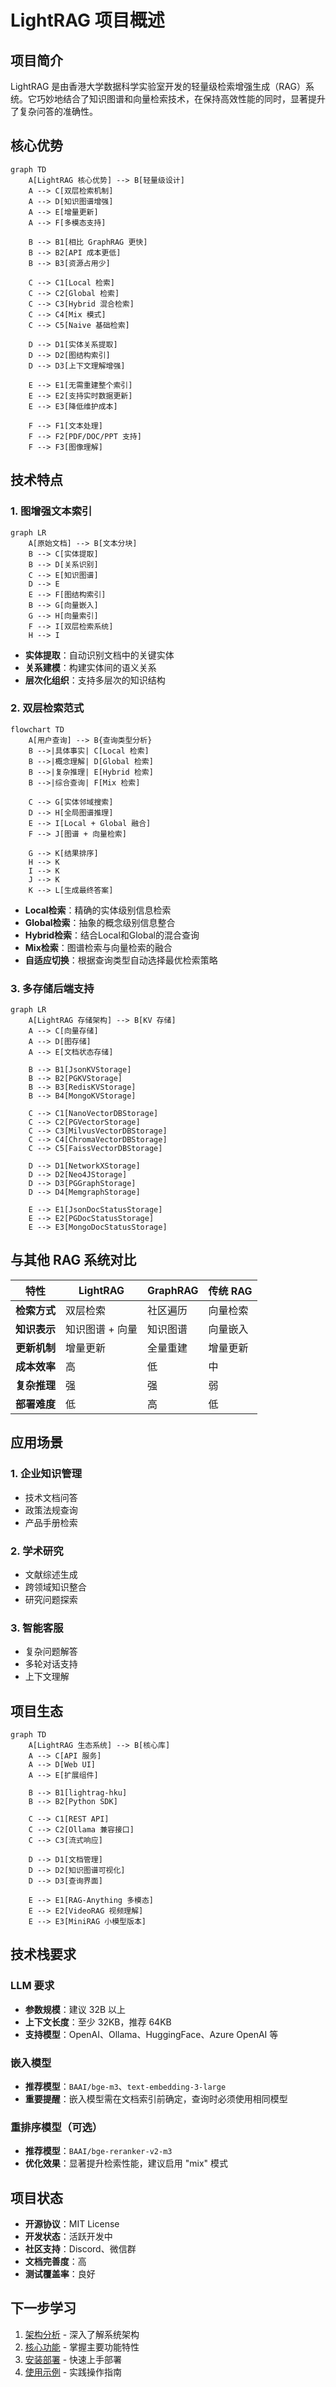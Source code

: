 # LightRAG 项目概述

## 项目简介

LightRAG 是由香港大学数据科学实验室开发的轻量级检索增强生成（RAG）系统。它巧妙地结合了知识图谱和向量检索技术，在保持高效性能的同时，显著提升了复杂问答的准确性。

## 核心优势

```mermaid
graph TD
    A[LightRAG 核心优势] --> B[轻量级设计]
    A --> C[双层检索机制]
    A --> D[知识图谱增强]
    A --> E[增量更新]
    A --> F[多模态支持]
    
    B --> B1[相比 GraphRAG 更快]
    B --> B2[API 成本更低]
    B --> B3[资源占用少]
    
    C --> C1[Local 检索]
    C --> C2[Global 检索]
    C --> C3[Hybrid 混合检索]
    C --> C4[Mix 模式]
    C --> C5[Naive 基础检索]
    
    D --> D1[实体关系提取]
    D --> D2[图结构索引]
    D --> D3[上下文理解增强]
    
    E --> E1[无需重建整个索引]
    E --> E2[支持实时数据更新]
    E --> E3[降低维护成本]
    
    F --> F1[文本处理]
    F --> F2[PDF/DOC/PPT 支持]
    F --> F3[图像理解]
```

## 技术特点

### 1. 图增强文本索引

```mermaid
graph LR
    A[原始文档] --> B[文本分块]
    B --> C[实体提取]
    B --> D[关系识别]
    C --> E[知识图谱]
    D --> E
    E --> F[图结构索引]
    B --> G[向量嵌入]
    G --> H[向量索引]
    F --> I[双层检索系统]
    H --> I
```

- **实体提取**：自动识别文档中的关键实体
- **关系建模**：构建实体间的语义关系
- **层次化组织**：支持多层次的知识结构

### 2. 双层检索范式

```mermaid
flowchart TD
    A[用户查询] --> B{查询类型分析}
    B -->|具体事实| C[Local 检索]
    B -->|概念理解| D[Global 检索]
    B -->|复杂推理| E[Hybrid 检索]
    B -->|综合查询| F[Mix 检索]
    
    C --> G[实体邻域搜索]
    D --> H[全局图谱推理]
    E --> I[Local + Global 融合]
    F --> J[图谱 + 向量检索]
    
    G --> K[结果排序]
    H --> K
    I --> K
    J --> K
    K --> L[生成最终答案]
```

- **Local检索**：精确的实体级别信息检索
- **Global检索**：抽象的概念级别信息整合
- **Hybrid检索**：结合Local和Global的混合查询
- **Mix检索**：图谱检索与向量检索的融合
- **自适应切换**：根据查询类型自动选择最优检索策略

### 3. 多存储后端支持
```mermaid
graph LR
    A[LightRAG 存储架构] --> B[KV 存储]
    A --> C[向量存储]
    A --> D[图存储]
    A --> E[文档状态存储]
    
    B --> B1[JsonKVStorage]
    B --> B2[PGKVStorage]
    B --> B3[RedisKVStorage]
    B --> B4[MongoKVStorage]
    
    C --> C1[NanoVectorDBStorage]
    C --> C2[PGVectorStorage]
    C --> C3[MilvusVectorDBStorage]
    C --> C4[ChromaVectorDBStorage]
    C --> C5[FaissVectorDBStorage]
    
    D --> D1[NetworkXStorage]
    D --> D2[Neo4JStorage]
    D --> D3[PGGraphStorage]
    D --> D4[MemgraphStorage]
    
    E --> E1[JsonDocStatusStorage]
    E --> E2[PGDocStatusStorage]
    E --> E3[MongoDocStatusStorage]
```

## 与其他 RAG 系统对比

| 特性 | LightRAG | GraphRAG | 传统 RAG |
|------|----------|----------|----------|
| **检索方式** | 双层检索 | 社区遍历 | 向量检索 |
| **知识表示** | 知识图谱 + 向量 | 知识图谱 | 向量嵌入 |
| **更新机制** | 增量更新 | 全量重建 | 增量更新 |
| **成本效率** | 高 | 低 | 中 |
| **复杂推理** | 强 | 强 | 弱 |
| **部署难度** | 低 | 高 | 低 |

## 应用场景

### 1. 企业知识管理
- 技术文档问答
- 政策法规查询
- 产品手册检索

### 2. 学术研究
- 文献综述生成
- 跨领域知识整合
- 研究问题探索

### 3. 智能客服
- 复杂问题解答
- 多轮对话支持
- 上下文理解

## 项目生态

```mermaid
graph TD
    A[LightRAG 生态系统] --> B[核心库]
    A --> C[API 服务]
    A --> D[Web UI]
    A --> E[扩展组件]
    
    B --> B1[lightrag-hku]
    B --> B2[Python SDK]
    
    C --> C1[REST API]
    C --> C2[Ollama 兼容接口]
    C --> C3[流式响应]
    
    D --> D1[文档管理]
    D --> D2[知识图谱可视化]
    D --> D3[查询界面]
    
    E --> E1[RAG-Anything 多模态]
    E --> E2[VideoRAG 视频理解]
    E --> E3[MiniRAG 小模型版本]
```

## 技术栈要求

### LLM 要求
- **参数规模**：建议 32B 以上
- **上下文长度**：至少 32KB，推荐 64KB
- **支持模型**：OpenAI、Ollama、HuggingFace、Azure OpenAI 等

### 嵌入模型
- **推荐模型**：`BAAI/bge-m3`、`text-embedding-3-large`
- **重要提醒**：嵌入模型需在文档索引前确定，查询时必须使用相同模型

### 重排序模型（可选）
- **推荐模型**：`BAAI/bge-reranker-v2-m3`
- **优化效果**：显著提升检索性能，建议启用 "mix" 模式

## 项目状态

- **开源协议**：MIT License
- **开发状态**：活跃开发中
- **社区支持**：Discord、微信群
- **文档完善度**：高
- **测试覆盖率**：良好

## 下一步学习

1. [架构分析](./02-architecture-analysis.md) - 深入了解系统架构
2. [核心功能](./03-core-features.md) - 掌握主要功能特性
3. [安装部署](./04-installation-deployment.md) - 快速上手部署
4. [使用示例](./05-usage-examples.md) - 实践操作指南
